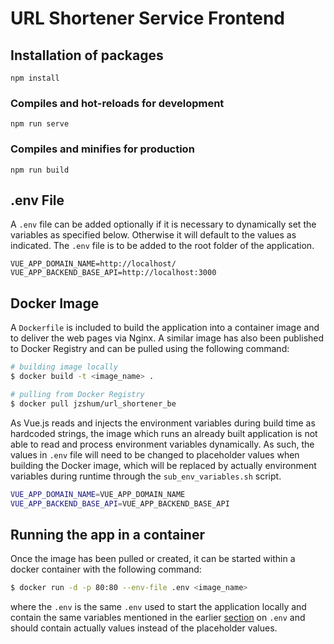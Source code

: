 # URL Shortener Service Frontend

## Installation of packages

```
npm install
```

### Compiles and hot-reloads for development

```
npm run serve
```

### Compiles and minifies for production

```
npm run build
```

## .env File

A `.env` file can be added optionally if it is necessary to dynamically set the variables as specified below. Otherwise it will default to the values as indicated. The `.env` file is to be added to the root folder of the application.

```
VUE_APP_DOMAIN_NAME=http://localhost/
VUE_APP_BACKEND_BASE_API=http://localhost:3000
```

## Docker Image

A `Dockerfile` is included to build the application into a container image and to deliver the web pages via Nginx. A similar image has also been published to Docker Registry and can be pulled using the following command:

```bash
# building image locally
$ docker build -t <image_name> .

# pulling from Docker Registry
$ docker pull jzshum/url_shortener_be
```

As Vue.js reads and injects the environment variables during build time as hardcoded strings, the image which runs an already built application is not able to read and process environment variables dynamically. As such, the values in `.env` file will need to be changed to placeholder values when building the Docker image, which will be replaced by actually environment variables during runtime through the `sub_env_variables.sh` script.

```bash
VUE_APP_DOMAIN_NAME=VUE_APP_DOMAIN_NAME
VUE_APP_BACKEND_BASE_API=VUE_APP_BACKEND_BASE_API
```

## Running the app in a container

Once the image has been pulled or created, it can be started within a docker container with the following command:

```bash
$ docker run -d -p 80:80 --env-file .env <image_name>
```

where the `.env` is the same `.env` used to start the application locally and contain the same variables mentioned in the earlier [section](#env-file) on `.env` and should contain actually values instead of the placeholder values.
